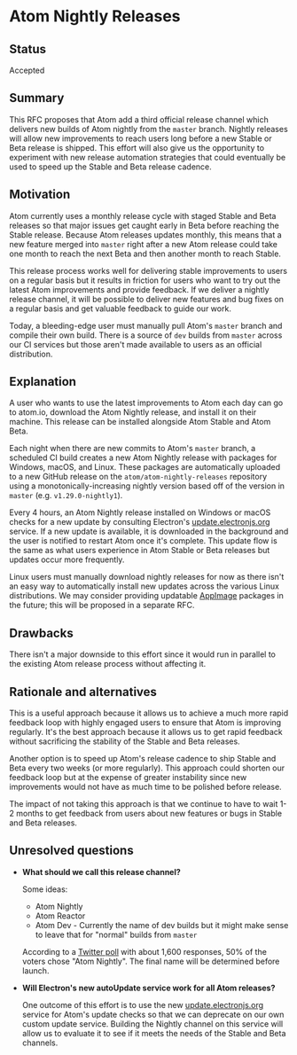 # Atom Nightly Releases

## Status

Accepted

## Summary

This RFC proposes that Atom add a third official release channel which delivers new builds of Atom nightly from the `master` branch.  Nightly releases will allow new improvements to reach users long before a new Stable or Beta release is shipped.  This effort will also give us the opportunity to experiment with new release automation strategies that could eventually be used to speed up the Stable and Beta release cadence.

## Motivation

Atom currently uses a monthly release cycle with staged Stable and Beta releases so that major issues get caught early in Beta before reaching the Stable release.  Because Atom releases updates monthly, this means that a new feature merged into `master` right after a new Atom release could take one month to reach the next Beta and then another month to reach Stable.

This release process works well for delivering stable improvements to users on a regular basis but it results in friction for users who want to try out the latest Atom improvements and provide feedback.  If we deliver a nightly release channel, it will be possible to deliver new features and bug fixes on a regular basis and get valuable feedback to guide our work.

Today, a bleeding-edge user must manually pull Atom's `master` branch and compile their own build.  There is a source of `dev` builds from `master` across our CI services but those aren't made available to users as an official distribution.

## Explanation

A user who wants to use the latest improvements to Atom each day can go to atom.io, download the Atom Nightly release, and install it on their machine.  This release can be installed alongside Atom Stable and Atom Beta.

Each night when there are new commits to Atom's `master` branch, a scheduled CI build creates a new Atom Nightly release with packages for Windows, macOS, and Linux.  These packages are automatically uploaded to a new GitHub release on the `atom/atom-nightly-releases` repository using a monotonically-increasing nightly version based off of the version in `master` (e.g. `v1.29.0-nightly1`).

Every 4 hours, an Atom Nightly release installed on Windows or macOS checks for a new update by consulting Electron's [update.electronjs.org](update-electron) service.  If a new update is available, it is downloaded in the background and the user is notified to restart Atom once it's complete.  This update flow is the same as what users experience in Atom Stable or Beta releases but updates occur more frequently.

Linux users must manually download nightly releases for now as there isn't an easy way to automatically install new updates across the various Linux distributions.  We may consider providing updatable [AppImage](http://appimage.org/) packages in the future; this will be proposed in a separate RFC.

## Drawbacks

There isn't a major downside to this effort since it would run in parallel to the existing Atom release process without affecting it.

## Rationale and alternatives

This is a useful approach because it allows us to achieve a much more rapid feedback loop with highly engaged users to ensure that Atom is improving regularly.  It's the best approach because it allows us to get rapid feedback without sacrificing the stability of the Stable and Beta releases.

Another option is to speed up Atom's release cadence to ship Stable and Beta every two weeks (or more regularly).  This approach could shorten our feedback loop but at the expense of greater instability since new improvements would not have as much time to be polished before release.

The impact of not taking this approach is that we continue to have to wait 1-2 months to get feedback from users about new features or bugs in Stable and Beta releases.

## Unresolved questions

- **What should we call this release channel?**

  Some ideas:

  - Atom Nightly
  - Atom Reactor
  - Atom Dev - Currently the name of dev builds but it might make sense to leave that for "normal" builds from `master`

  According to a [Twitter poll](https://twitter.com/daviwil/status/1006545552987701248) with about 1,600 responses, 50% of the voters chose "Atom Nightly".  The final name will be determined before launch.

- **Will Electron's new autoUpdate service work for all Atom releases?**

  One outcome of this effort is to use the new [update.electronjs.org](update-electron) service for Atom's update checks so that we can deprecate on our own custom update service.  Building the Nightly channel on this service will allow us to evaluate it to see if it meets the needs of the Stable and Beta channels.

[update-electron]: https://github.com/electron/update.electronjs.org
